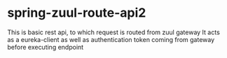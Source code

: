 # spring-zuul-route-api2
This is basic rest api, to which request is routed from zuul gateway
It acts as a eureka-client as well as authentication token coming from gateway before executing endpoint
